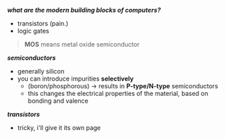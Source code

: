 ***what are the modern building blocks of computers?***
- transistors (pain.)
- logic gates

> **MOS** means metal oxide semiconductor

***semiconductors***
- generally silicon
- you can introduce impurities **selectively** 
	- (boron/phosphorous) -> results in **P-type/N-type** semiconductors
	- this changes the electrical properties of the material, based on bonding and valence

***transistors***
- tricky, i'll give it its own page
